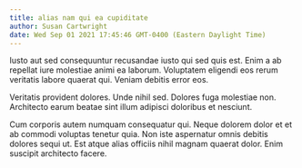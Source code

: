 ```yaml
---
title: alias nam qui ea cupiditate
author: Susan Cartwright
date: Wed Sep 01 2021 17:45:46 GMT-0400 (Eastern Daylight Time)
---
```

Iusto aut sed consequuntur recusandae iusto qui sed quis est. Enim a ab repellat iure molestiae animi ea laborum. Voluptatem eligendi eos rerum veritatis labore quaerat qui. Veniam debitis error eos.

 Veritatis provident dolores. Unde nihil sed. Dolores fuga molestiae non. Architecto earum beatae sint illum adipisci doloribus et nesciunt.

 Cum corporis autem numquam consequatur qui. Neque dolorem dolor et et ab commodi voluptas tenetur quia. Non iste aspernatur omnis debitis dolores sequi ut. Est atque alias officiis nihil magnam quaerat dolor. Enim suscipit architecto facere.